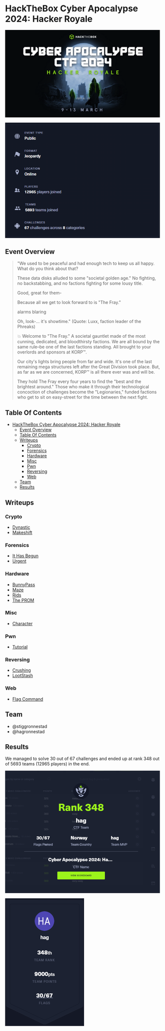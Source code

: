 # HackTheBox Cyber Apocalypse 2024: Hacker Royale

![Alt text](images/header.png)

![Alt text](images/stats.png)

## Event Overview

> "We used to be peaceful and had enough tech to keep us all happy. What do you think about that? 
> 
> 
> These data disks alluded to some "societal golden age." No fighting, no backstabbing, and no factions fighting for some lousy title.
> 
> Good, great for them-
> 
> Because all we get to look forward to is "The Fray."
> 
> 
> alarms blaring
> 
> 
> Oh, look-... it's showtime." (Quote: Luxx, faction leader of the Phreaks)
> 
> 
> 💥 Welcome to "The Fray." A societal gauntlet made of the most cunning, dedicated, and bloodthirsty factions. We are all bound by the same rule–be one of the last factions standing. All brought to your overlords and sponsors at KORP™.
> 
> 
> Our city's lights bring people from far and wide. It's one of the last remaining mega structures left after the Great Division took place. But, as far as we are concerned, KORP™ is all there ever was and will be. 
> 
> 
> They hold The Fray every four years to find the "best and the brightest around." Those who make it through their technological concoction of challenges become the "Legionaries," funded factions who get to sit on easy-street for the time between the next fight.


## Table Of Contents

- [HackTheBox Cyber Apocalypse 2024: Hacker Royale](#hackthebox-cyber-apocalypse-2024-hacker-royale)
  - [Event Overview](#event-overview)
  - [Table Of Contents](#table-of-contents)
  - [Writeups](#writeups)
    - [Crypto](#crypto)
    - [Forensics](#forensics)
    - [Hardware](#hardware)
    - [Misc](#misc)
    - [Pwn](#pwn)
    - [Reversing](#reversing)
    - [Web](#web)
  - [Team](#team)
  - [Results](#results)


## Writeups

### Crypto
- [Dynastic](crypto/dynastic/)
- [Makeshift](crypto/makeshift/)

### Forensics
- [It Has Begun](forensics/it_has_begun/)
- [Urgent](forensics/urgent/)

### Hardware
- [BunnyPass](hardware/bunnypass/)
- [Maze](hardware/maze/)
- [Rids](hardware/rids/)
- [The PROM](hardware/the_prom/)

### Misc
- [Character](misc/character/)

### Pwn
- [Tutorial](pwn/tutorial/)

### Reversing
- [Crushing](reversing/crushing/)
- [LootStash](reversing/lootstash/)

### Web
- [Flag Command](web/flag_command/)



## Team

- @stiggronnestad
- @hagronnestad


## Results

We managed to solve 30 out of 67 challenges and ended up at rank 348 out of 5693 teams (12965 players) in the end.

![Alt text](images/rank.png)

![Alt text](images/results.png)
